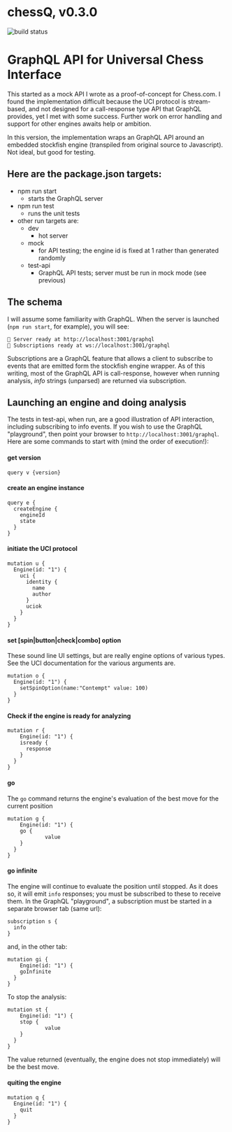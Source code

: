 # chessQ, v0.3.0

![build status](https://travis-ci.org/JeffML/chessQ.svg?branch=master)

# GraphQL API for Universal Chess Interface
This started as a mock API I wrote as a proof-of-concept for Chess.com. I found the implementation difficult because the UCI protocol is stream-based, and not designed for a call-response type API that GraphQL provides, yet I met with some success. Further work on error handling and support for other engines awaits help or ambition.

In this version, the implementation wraps an GraphQL API around an embedded stockfish engine (transpiled from original source to Javascript). Not ideal, but good for testing.

## Here are the package.json targets:
* npm run start
  * starts the GraphQL server
* npm run test
  * runs the unit tests
* other run targets are:
  * dev
    * hot server
  * mock
    * for API testing; the engine id is fixed at 1 rather than generated randomly
  * test-api
    * GraphQL API tests; server must be run in mock mode (see previous)

## The schema
I will assume some familiarity with GraphQL.  When the server is launched (`npm run start`, for example), you will see:
```
🚀 Server ready at http://localhost:3001/graphql
🚀 Subscriptions ready at ws://localhost:3001/graphql
```
Subscriptions are a GraphQL feature that allows a client to subscribe to events that are emitted form the stockfish engine wrapper. As of this writing, most of the GraphQL API is call-response, however when running analysis, _info_ strings (unparsed) are returned via subscription.

## Launching an engine and doing analysis
The tests in test-api, when run, are a good illustration of API interaction, including subscribing to info events.  If you wish to use the GraphQL "playground", then point your browser to `http://localhost:3001/graphql`.  Here are some commands to start with (mind the order of execution!):

#### get version
```
query v {version}
```

#### create an engine instance
```
query e {
  createEngine {
    engineId
    state
  }
}
```
#### initiate the UCI protocol
```
mutation u {
  Engine(id: "1") {
  	uci {
      identity {
        name
        author 
      }
      uciok
    }
  }
}
```
#### set [spin|button|check|combo] option
These sound line UI settings, but are really engine options of various types. See the UCI documentation for the various arguments are.
```
mutation o {
  Engine(id: "1") {
  	setSpinOption(name:"Contempt" value: 100) 
  }
}
```

#### Check if the engine is ready for analyzing
```
mutation r {
    Engine(id: "1") {
  	isready {
      response
    } 
  }
}
```

#### go 
The `go` command returns the engine's evaluation of the best move for the current position
```
mutation g {
    Engine(id: "1") {
  	go {
			value
    } 
  }
}
```

#### go infinite
The engine will continue to evaluate the position until stopped.  As it does so, it will emit `info` responses; you must be subscribed to these to receive them. In the GraphQL "playground", a subscription must be started in a separate browser tab (same url):

```
subscription s {
  info
}
```

and, in the other tab:

```
mutation gi {
    Engine(id: "1") {
  	goInfinite 
  }
}
```

To stop the analysis:
```
mutation st {
    Engine(id: "1") {
  	stop {
			value
    } 
  }
}
```

The value returned (eventually, the engine does not stop immediately) will be the best move.

#### quiting the engine
```
mutation q {
  Engine(id: "1") {
    quit
  }
}
```
